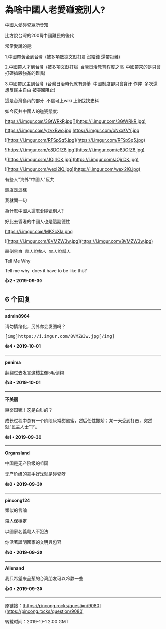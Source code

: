 # 為啥中國人老愛碰瓷別人? 

中國人愛碰瓷眾所皆知

比方說台灣的200萬中國難民的後代

常常愛說的是:

1.中國帶黃金到台灣  (被多項數據文獻打臉 沒給錢 還帶災難)

2.中國帶人才到台灣  (被多項文獻打臉  台灣日治教育程度之高  中國帶來的是只會打砸搶殺強姦的難民)

3.中國帶民主到台灣  (台灣日治時代就有選舉  中國制度卻只會貪汙 作弊  多次還想反民主自由 被美國阻止)

這是台灣島內的部分  不信可上wiki 上網找找史料

如今反共中國人的碰瓷態度:

https://i.imgur.com/3GtWRkR.jpg[](https://i.imgur.com/3GtWRkR.jpg)

https://i.imgur.com/yzvxBwo.jpg https://i.imgur.com/oNxxKVY.jpg

![https://i.imgur.com/RFSpSq5.jpg](https://i.imgur.com/RFSpSq5.jpg)

![https://i.imgur.com/c8DCfZ8.jpg](https://i.imgur.com/c8DCfZ8.jpg)

![https://i.imgur.com/JOjrlCK.jpg](https://i.imgur.com/JOjrlCK.jpg)

![https://i.imgur.com/wexI2lQ.jpg](https://i.imgur.com/wexI2lQ.jpg)

有些人&quot;海外&quot;中國人&quot;反共

態度是這樣

我就問一句

為什麼中國人這麼愛碰瓷別人?

好比去香港的中國人也是這副德性

https://i.imgur.com/MK2cXla.png

![https://i.imgur.com/8VMZW3w.jpg](https://i.imgur.com/8VMZW3w.jpg)

顛倒黑白  殺人說救人  害人說幫人

Tell Me Why

Tell me why  does it have to be like this? 

**👍2 • 2019-09-30**

## 6 个回复

---
**admin8964**

请勿情绪化，另外你会发图吗？

<pre><span>[</span>img]https://i.imgur.com/8VMZW3w.jpg<span>[</span>/img]</pre> 

**👍4 • 2019-10-01**

---
**penima**

翻翻过去发言这楼主像5毛倒钩 

**👍3 • 2019-10-01**

---
**不美丽**

巨婴国嘛！这是白叫的？

成长过程中总有一个阶段灰常甜蜜蜜，然后任性撒娇；某一天受到打击，突然就“民主人士”了。 

**👍1 • 2019-09-30**

---
**Organsland**

中国是无产阶级的祖国

无产阶级的拿手好戏就是碰瓷呀 

**👍0 • 2019-09-30**

---
**pincong124**

類似的言論

殺人保穩定

以國家名義殺人不犯法

你活著證明國家的文明與包容 

**👍0 • 2019-09-30**

---
**Allenand**

我只希望来品葱的台湾朋友可以冷静一些 

**👍0 • 2019-09-30**

---
原链接：[https://pincong.rocks/question/9080](https://pincong.rocks/question/9080)

转载时间：2019-10-1 2:00 GMT